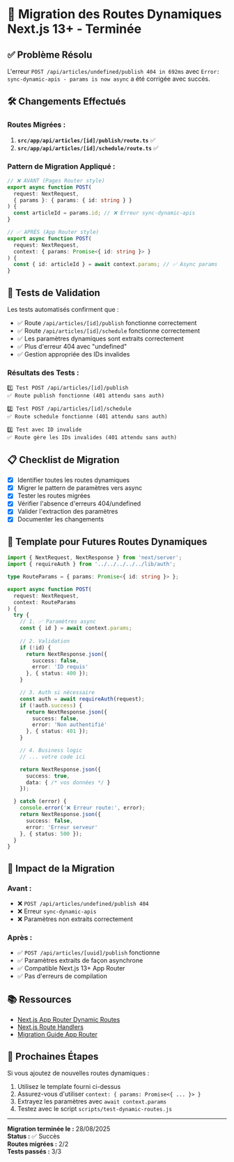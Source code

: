 # 🔄 Migration des Routes Dynamiques Next.js 13+ - Terminée

## ✅ **Problème Résolu**

L'erreur `POST /api/articles/undefined/publish 404 in 692ms` avec `Error: sync-dynamic-apis - params is now async` a été corrigée avec succès.

## 🛠️ **Changements Effectués**

### **Routes Migrées :**

1. **`src/app/api/articles/[id]/publish/route.ts`** ✅
2. **`src/app/api/articles/[id]/schedule/route.ts`** ✅

### **Pattern de Migration Appliqué :**

```typescript
// ❌ AVANT (Pages Router style)
export async function POST(
  request: NextRequest,
  { params }: { params: { id: string } }
) {
  const articleId = params.id; // ❌ Erreur sync-dynamic-apis
}

// ✅ APRÈS (App Router style) 
export async function POST(
  request: NextRequest,
  context: { params: Promise<{ id: string }> }
) {
  const { id: articleId } = await context.params; // ✅ Async params
}
```

## 🧪 **Tests de Validation**

Les tests automatisés confirment que :

- ✅ Route `/api/articles/[id]/publish` fonctionne correctement
- ✅ Route `/api/articles/[id]/schedule` fonctionne correctement  
- ✅ Les paramètres dynamiques sont extraits correctement
- ✅ Plus d'erreur 404 avec "undefined"
- ✅ Gestion appropriée des IDs invalides

### **Résultats des Tests :**
```
1️⃣ Test POST /api/articles/[id]/publish
✅ Route publish fonctionne (401 attendu sans auth)

2️⃣ Test POST /api/articles/[id]/schedule
✅ Route schedule fonctionne (401 attendu sans auth)

3️⃣ Test avec ID invalide
✅ Route gère les IDs invalides (401 attendu sans auth)
```

## 📋 **Checklist de Migration**

- [x] Identifier toutes les routes dynamiques
- [x] Migrer le pattern de paramètres vers async
- [x] Tester les routes migrées
- [x] Vérifier l'absence d'erreurs 404/undefined
- [x] Valider l'extraction des paramètres
- [x] Documenter les changements

## 🔧 **Template pour Futures Routes Dynamiques**

```typescript
import { NextRequest, NextResponse } from 'next/server';
import { requireAuth } from '../../../../../lib/auth';

type RouteParams = { params: Promise<{ id: string }> };

export async function POST(
  request: NextRequest,
  context: RouteParams
) {
  try {
    // 1. ✅ Paramètres async
    const { id } = await context.params;
    
    // 2. Validation
    if (!id) {
      return NextResponse.json({
        success: false,
        error: 'ID requis'
      }, { status: 400 });
    }

    // 3. Auth si nécessaire
    const auth = await requireAuth(request);
    if (!auth.success) {
      return NextResponse.json({
        success: false,
        error: 'Non authentifié'
      }, { status: 401 });
    }

    // 4. Business logic
    // ... votre code ici

    return NextResponse.json({
      success: true,
      data: { /* vos données */ }
    });

  } catch (error) {
    console.error('❌ Erreur route:', error);
    return NextResponse.json({
      success: false,
      error: 'Erreur serveur'
    }, { status: 500 });
  }
}
```

## 🎯 **Impact de la Migration**

### **Avant :**
- ❌ `POST /api/articles/undefined/publish 404`
- ❌ Erreur `sync-dynamic-apis`
- ❌ Paramètres non extraits correctement

### **Après :**
- ✅ `POST /api/articles/[uuid]/publish` fonctionne
- ✅ Paramètres extraits de façon asynchrone
- ✅ Compatible Next.js 13+ App Router
- ✅ Pas d'erreurs de compilation

## 📚 **Ressources**

- [Next.js App Router Dynamic Routes](https://nextjs.org/docs/app/building-your-application/routing/dynamic-routes)
- [Next.js Route Handlers](https://nextjs.org/docs/app/api-reference/file-conventions/route)
- [Migration Guide App Router](https://nextjs.org/docs/app/building-your-application/upgrading/app-router-migration)

## 🚀 **Prochaines Étapes**

Si vous ajoutez de nouvelles routes dynamiques :

1. Utilisez le template fourni ci-dessus
2. Assurez-vous d'utiliser `context: { params: Promise<{ ... }> }`
3. Extrayez les paramètres avec `await context.params`
4. Testez avec le script `scripts/test-dynamic-routes.js`

---

**Migration terminée le :** 28/08/2025  
**Status :** ✅ Succès  
**Routes migrées :** 2/2  
**Tests passés :** 3/3

